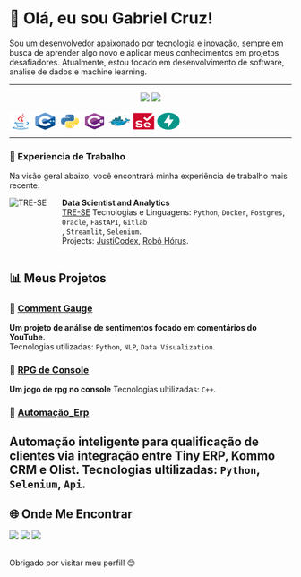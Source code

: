 # 👋 Olá, eu sou Gabriel Cruz!

Sou um desenvolvedor apaixonado por tecnologia e inovação, sempre em busca de aprender algo novo e aplicar meus conhecimentos em projetos desafiadores. Atualmente, estou focado em desenvolvimento de software, análise de dados e machine learning.

---

<div align="center">
    <img height="150em" src="https://github-readme-stats.vercel.app/api?username=Gabriel-Cruz-Araujo&show_icons=true&theme=dark&include_all_commits=true&count_private=true"/>
    <img height="150em" src="https://github-readme-stats.vercel.app/api/top-langs/?username=Gabriel-Cruz-Araujo&layout=compact&langs_count=7&theme=dark"/>
  </a>
</div>

<div style="display: inline_block"><br>
  <img align="center" alt="Js" height="30" width="40" src="https://raw.githubusercontent.com/devicons/devicon/refs/heads/master/icons/java/java-original.svg">
  <img align="center" alt="Ts" height="30" width="40" src="https://raw.githubusercontent.com/devicons/devicon/refs/heads/master/icons/cplusplus/cplusplus-original.svg">
  <img align="center" alt="React" height="30" width="40" src="https://raw.githubusercontent.com/devicons/devicon/refs/heads/master/icons/python/python-original.svg">
  <img align="center" alt="HTML" height="30" width="40" src="https://raw.githubusercontent.com/devicons/devicon/refs/heads/master/icons/csharp/csharp-original.svg">
  <img align="center" alt="CSS" height="30" width="40" src="https://raw.githubusercontent.com/devicons/devicon/refs/heads/master/icons/docker/docker-original.svg">
  <img align="center" alt="CSS" height="30" width="40" src="https://raw.githubusercontent.com/devicons/devicon/refs/heads/master/icons/selenium/selenium-original.svg">
  <img align="center" alt="CSS" height="30" width="40" src="https://raw.githubusercontent.com/devicons/devicon/refs/heads/master/icons/fastapi/fastapi-original.svg">
</div>

---

### 🏢 Experiencia de Trabalho

Na visão geral abaixo, você encontrará minha experiência de trabalho mais recente:

<div>
  <a href="https://www.tre-se.jus.br/#/">
    <img align="left" height="94px" width="94px" alt="TRE-SE" src="https://assets.infra.grancursosonline.com.br/projeto/thumbnail-carrossel/tre-se.png"/>
  </a>

  <p>
    <strong>Data Scientist and Analytics</strong><br/>
    <a href="https://www.tre-se.jus.br/#/">TRE-SE</a>
    Tecnologias e Linguagens: <code>Python</code>, <code>Docker</code>, <code>Postgres</code>, <code>Oracle</code>, <code>FastAPI</code>, <code>Gitlab</code><br>, <code>Streamlit</code>, <code>Selenium</code>.<br/>
    Projects: <a href="https://www.tre-se.jus.br/comunicacao/noticias/2023/Outubro/tre-se-disponibiliza-biblioteca-justicodex">JustiCodex</a>, <a href="https://www.tre-se.jus.br/comunicacao/noticias/2024/Outubro/tre-se-automatiza-tarefas-de-registro-de-candidaturas-para-as-eleicoes-2024-com-o-robo-horus">Robô Hórus</a>.
  </p>
</div>

<div style="clear:both;"></div>

##

## 📊 Meus Projetos

### 📌 [Comment Gauge](https://github.com/Gabriel-Cruz-Araujo/AnDS)
**Um projeto de análise de sentimentos focado em comentários do YouTube.**  
Tecnologias utilizadas: `Python`, `NLP`, `Data Visualization`.

### 📌 [RPG de Console](https://github.com/Gabriel-Cruz-Araujo/Rpg_cpp)
**Um jogo de rpg no console**
Tecnologias ultilizadas: `C++`.

### 📌 [Automação_Erp](https://github.com/Gabriel-Cruz-Araujo/Automacao_ERP)
**Automação inteligente para qualificação de clientes via integração entre Tiny ERP, Kommo CRM e Olist.**
Tecnologias ultilizadas: `Python`, `Selenium`, `Api`.
---
## 🌐 Onde Me Encontrar

<div> 
  <a href="https://www.linkedin.com/in/gabriel-cruz-711273292" target="_blank"><img src="https://img.shields.io/badge/-LinkedIn-%230077B5?style=for-the-badge&logo=linkedin&logoColor=white" target="_blank"></a>
  <a href = "mailto:gabrielcaraujo.tech@gmail.com"><img src="https://img.shields.io/badge/-Gmail-%23333?style=for-the-badge&logo=gmail&logoColor=white" target="_blank"></a>
  <a href="https://instagram.com/_gabriell.c" target="_blank"><img src="https://img.shields.io/badge/-Instagram-%23E4405F?style=for-the-badge&logo=instagram&logoColor=white" target="_blank"></a> 
  
</div>

##

Obrigado por visitar meu perfil! 😊
